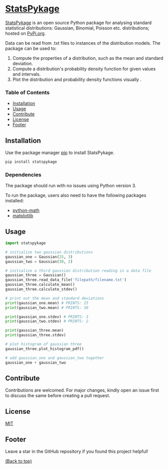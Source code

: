 # [StatsPykage](https://pypi.org/project/StatsPykage/) <a name="top"></a>

[StatsPykage](https://pypi.org/project/StatsPykage/) is an open source Python package for analysing standard statistical distributions: Gaussian, Binomial, Poisson etc. distributions; hosted on [PyPi.org](https://pypi.org/).

Data can be read from .txt files to instances of the distribution models. The package can be used to:

1. Compute the properties of a distribution, such as the mean and standard deviation.
2. Compute a distribution's probability density function for given values and intervals.
3. Plot the distribution and probability density functions visually .

### Table of Contents

* [Installation](#installation)
* [Usage](#usage)
* [Contribute](#contribute)
* [License](#license)
* [Footer](#footer)

## Installation <a name="installation"></a>

Use the package manager [pip](https://pip.pypa.io/en/stable/) to install StatsPykage.

```bash
pip install statspykage
```

### Dependencies

The package should run with no issues using Python version 3.

To run the package, users also need to have the following packages installed:

- [python-math](https://pypi.org/project/python-math/)
- [matplotlib](https://pypi.org/project/matplotlib/)

## Usage <a name="usage"></a>

```python
import statspykage

# initialize two gaussian distributions
gaussian_one = Gaussian(25, 3)
gaussian_two = Gaussian(30, 2)

# initialize a third gaussian distribution reading in a data file
gaussian_three = Gaussian()
gaussian_three.read_data_file('filepath/filename.txt')
gaussian_three.calculate_mean()
gaussian_three.calculate_stdev()

# print out the mean and standard deviations
print(gaussian_one.mean) # PRINTS: 25
print(gaussian_two.mean) # PRINTS: 30

print(gaussian_one.stdev) # PRINTS: 3
print(gaussian_two.stdev) # PRINTS: 2

print(gaussian_three.mean)
print(gaussian_three.stdev)

# plot histogram of gaussian three
gaussian_three.plot_histogram_pdf()

# add gaussian_one and gaussian_two together
gaussian_one + gaussian_two

```

## Contribute <a name="contribute"></a>

Contributions are welcomed. For major changes, kindly open an issue first to discuss the same before creating a pull request.

## License <a name="license"></a>
[MIT](https://choosealicense.com/licenses/mit/)

## Footer <a name="footer"></a>

Leave a star in the GitHub repository if you found this project helpful!

[(Back to top)](#top)
